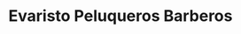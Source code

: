 ---
title: "Evaristo Peluqueros Barberos"
url: /torrent/evaristo-peluqueros-barberos/
shop: Friseur
---